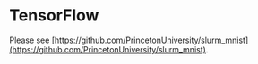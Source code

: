 # TensorFlow

Please see [https://github.com/PrincetonUniversity/slurm_mnist](https://github.com/PrincetonUniversity/slurm_mnist).
